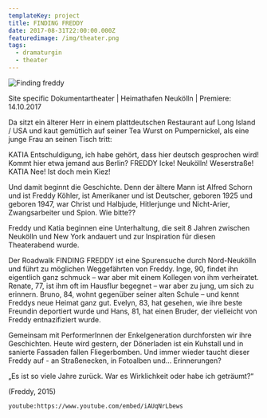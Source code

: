 ```yaml
---
templateKey: project
title: FINDING FREDDY
date: 2017-08-31T22:00:00.000Z
featuredimage: /img/theater.png
tags:
  - dramaturgin
  - theater
---
```

![Finding freddy](/img/finding-freddy.jpg "Finding freddy")

Site specific Dokumentartheater | Heimathafen Neukölln | Premiere: 14.10.2017

Da sitzt ein älterer Herr in einem plattdeutschen Restaurant auf Long Island / USA und kaut gemütlich auf seiner Tea Wurst on Pumpernickel, als eine junge Frau an seinen Tisch tritt:

KATIA Entschuldigung, ich habe gehört, dass hier deutsch gesprochen wird! Kommt hier etwa jemand aus Berlin?
FREDDY Icke! Neukölln! Weserstraße!
KATIA Nee! Ist doch mein Kiez!

Und damit beginnt die Geschichte. Denn der ältere Mann ist Alfred Schorn und ist Freddy Köhler, ist Amerikaner und ist Deutscher, geboren 1925 und geboren 1947, war Christ und Halbjude, Hitlerjunge und Nicht-Arier, Zwangsarbeiter und Spion. Wie bitte??

Freddy und Katia beginnen eine Unterhaltung, die seit 8 Jahren zwischen Neukölln und New York andauert und zur Inspiration für diesen Theaterabend wurde.

Der Roadwalk FINDING FREDDY ist eine Spurensuche durch Nord-Neukölln und führt zu möglichen Weggefährten von Freddy. Inge, 90, findet ihn eigentlich ganz schmuck – war aber mit einem Kollegen von ihm verheiratet. Renate, 77, ist ihm oft im Hausflur begegnet – war aber zu jung, um sich zu erinnern. Bruno, 84, wohnt gegenüber seiner alten Schule – und kennt Freddys neue Heimat ganz gut. Evelyn, 83, hat gesehen, wie ihre beste Freundin deportiert wurde und Hans, 81, hat einen Bruder, der vielleicht von Freddy entnazifiziert wurde.

Gemeinsam mit PerformerInnen der Enkelgeneration durchforsten wir ihre Geschichten. Heute wird gestern, der Dönerladen ist ein Kuhstall und in sanierte Fassaden fallen Fliegerbomben. Und immer wieder taucht dieser Freddy auf - an Straßenecken, in Fotoalben und… Erinnerungen?

„Es ist so viele Jahre zurück. War es Wirklichkeit oder habe ich geträumt?“

(Freddy, 2015)

`youtube:https://www.youtube.com/embed/iAUqNrLbews`
